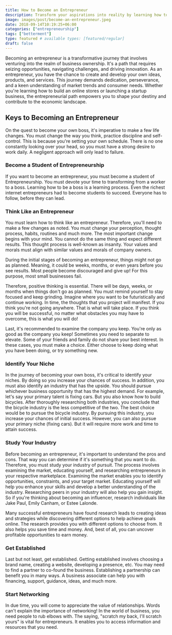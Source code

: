 ```yaml
---
title: How to Become an Entrepreneur
description: Transform your aspirations into reality by learning how to become an entrepreneur. Unleash your creativity, innovation, and be your own boss today!
image: images/post/become-an-entrepreneur.jpeg
date: 2018-09-14T10:19:25+06:00
categories: ["entrepreneurship"]
tags: ["betterment"]
type: featured # available types: [featured/regular]
draft: false
---
```

Becoming an entrepreneur is a transformative journey that involves venturing into the realm of business ownership. It's a path that requires seizing opportunities, navigating challenges, and driving innovation. As an entrepreneur, you have the chance to create and develop your own ideas, products, and services. This journey demands dedication, perseverance, and a keen understanding of market trends and consumer needs. Whether you're learning how to build an online stores or launching a startup business, the entrepreneurial path empowers you to shape your destiny and contribute to the economic landscape.

## Keys to Becoming an Entrepreneur

On the quest to become your own boss, it's imperative to make a few life changes. You must change the way you think, practice discipline and self-control. This is because you're setting your own schedule. There is no one constantly looking over your head, so you must have a strong desire to work daily. A negligent approach will only lead to failure.

### Become a Student of Entrepreneurship

If you want to become an entrepreneur, you must become a student of Entrepreneurship. You must devote your time to transforming from a worker to a boss. Learning how to be a boss is a learning process. Even the richest internet entrepreneurs had to become students to succeed. Everyone has to follow, before they can lead.

### Think Like an Entrepreneur

You must learn how to think like an entrepreneur. Therefore, you'll need to make a few changes as noted. You must change your perception, thought process, habits, routines and much more. The most important change begins with your mind. You cannot do the same thing and expect different results. This thought process is well-known as insanity. Your values and morals must align with similar values and morals of company owners.

During the initial stages of becoming an entrepreneur, things might not go as planned. Meaning, it could be weeks, months, or even years before you see results. Most people become discouraged and give up! For this purpose, most small businesses fail.

Therefore, positive thinking is essential. There will be days, weeks, or months when things don't go as planned. You must remind yourself to stay focused and keep grinding. Imagine where you want to be futuristically and continue working. In time, the thoughts that you project will manifest. If you think you're not going anywhere. That is what will take place. If you think you will be successful, no matter what obstacles you may have to overcome, this is what you will do!

Last, it's recommended to examine the company you keep. You're only as good as the company you keep! Sometimes you need to separate to elevate. Some of your friends and family do not share your best interest. In these cases, you must make a choice. Either choose to keep doing what you have been doing, or try something new.

### Identify Your Niche

In the journey of becoming your own boss, it's critical to identify your niches. By doing so you increase your chances of success. In addition, you must also identify an industry that has the upside. You should pursue whichever business opportunity that has the highest demand. For example, let's say your primary talent is fixing cars. But you also know how to build bicycles. After thoroughly researching both industries, you conclude that the bicycle industry is the less competitive of the two. The best choice would be to pursue the bicycle industry. By pursuing this industry, you increase your chances of initial success. However, you can also pursue your primary niche (fixing cars). But it will require more work and time to attain success.

### Study Your Industry

Before becoming an entrepreneur, it's important to understand the pros and cons. That way you can determine if it's something that you want to do. Therefore, you must study your industry of pursuit. The process involves examining the market, educating yourself, and researching entrepreneurs in your respective marketplace. Examining the market enables you to identify opportunities, constraints, and your target market. Educating yourself will help you enhance your skills and develop a better understanding of the industry. Researching peers in your industry will also help you gain insight. So if you're thinking about becoming an influencer, research individuals like Jake Paul, Emily Canham, or Estee Lalonde.

Many successful entrepreneurs have found research leads to creating ideas and strategies while discovering different options to help achieve goals online. The research provides you with different options to choose from. It also helps you save time and money. And, best of all, you can uncover profitable opportunities to earn money.

### Get Established

Last but not least, get established. Getting established involves choosing a brand name, creating a website, developing a presence, etc. You may need to find a partner to co-found the business. Establishing a partnership can benefit you in many ways. A business associate can help you with financing, support, guidance, ideas, and much more.

### Start Networking

In due time, you will come to appreciate the value of relationships. Words can't explain the importance of networking! In the world of business, you need people to rub elbows with. The saying, "scratch my back, I'll scratch yours" is vital for entrepreneurs. It enables you to access information and resources that you need.
